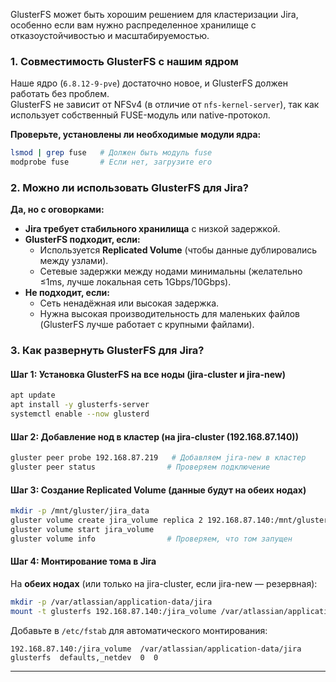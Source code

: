 GlusterFS может быть хорошим решением для кластеризации Jira, особенно если вам нужно распределенное хранилище с отказоустойчивостью и масштабируемостью.

### **1. Совместимость GlusterFS с нашим ядром**
Наше ядро (`6.8.12-9-pve`) достаточно новое, и GlusterFS должен работать без проблем.  
GlusterFS не зависит от NFSv4 (в отличие от `nfs-kernel-server`), так как использует собственный FUSE-модуль или native-протокол.  

**Проверьте, установлены ли необходимые модули ядра:**  
```bash
lsmod | grep fuse   # Должен быть модуль fuse
modprobe fuse       # Если нет, загрузите его
```


### **2. Можно ли использовать GlusterFS для Jira?**
**Да, но с оговорками:**  
- **Jira требует стабильного хранилища** с низкой задержкой.  
- **GlusterFS подходит, если:**  
  - Используется **Replicated Volume** (чтобы данные дублировались между узлами).  
  - Сетевые задержки между нодами минимальны (желательно ≤1ms, лучше локальная сеть 1Gbps/10Gbps).  
- **Не подходит, если:**  
  - Сеть ненадёжная или высокая задержка.  
  - Нужна высокая производительность для маленьких файлов (GlusterFS лучше работает с крупными файлами).  



### **3. Как развернуть GlusterFS для Jira?**
#### **Шаг 1: Установка GlusterFS на все ноды (jira-cluster и jira-new)**
```bash
apt update
apt install -y glusterfs-server
systemctl enable --now glusterd
```

#### **Шаг 2: Добавление нод в кластер (на jira-cluster (192.168.87.140))**
```bash
gluster peer probe 192.168.87.219   # Добавляем jira-new в кластер
gluster peer status                # Проверяем подключение
```

#### **Шаг 3: Создание Replicated Volume (данные будут на обеих нодах)**
```bash
mkdir -p /mnt/gluster/jira_data
gluster volume create jira_volume replica 2 192.168.87.140:/mnt/gluster/jira_data 192.168.87.219:/mnt/gluster/jira_data force
gluster volume start jira_volume
gluster volume info                # Проверяем, что том запущен
```

#### **Шаг 4: Монтирование тома в Jira**
На **обеих нодах** (или только на jira-cluster, если jira-new — резервная):  
```bash
mkdir -p /var/atlassian/application-data/jira
mount -t glusterfs 192.168.87.140:/jira_volume /var/atlassian/application-data/jira
```
Добавьте в `/etc/fstab` для автоматического монтирования:  
```
192.168.87.140:/jira_volume  /var/atlassian/application-data/jira  glusterfs  defaults,_netdev  0  0
```
-----------------------------------------------------


